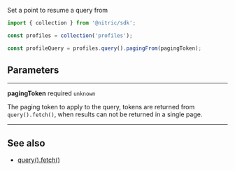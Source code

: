 Set a point to resume a query from

```javascript
import { collection } from '@nitric/sdk';

const profiles = collection('profiles');

const profileQuery = profiles.query().pagingFrom(pagingToken);
```

## Parameters

---

**pagingToken** required `unknown`

The paging token to apply to the query, tokens are returned from `query().fetch()`, when results can not be returned in a single page.

---

## See also

- [query().fetch()](./collection-query-where.md)
